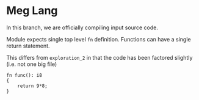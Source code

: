 # Meg Lang

In this branch, we are officially compiling input source code.

Module expects single top level `fn` definition. Functions can have a single return statement.

This differs from `exploration_2` in that the code has been factored slightly (i.e. not one big file)

```
fn func(): i8 
{ 
    return 9*8; 
}
```
